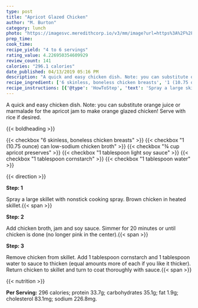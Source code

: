 ```yaml
---
type: post
title: "Apricot Glazed Chicken"
author: "M. Burton"
category: lunch
photo: "https://imagesvc.meredithcorp.io/v3/mm/image?url=https%3A%2F%2Fimages.media-allrecipes.com%2Fuserphotos%2F1598915.jpg"
prep_time: 
cook_time: 
recipe_yield: "4 to 6 servings"
rating_value: 4.226950354609929
review_count: 141
calories: "296.1 calories"
date_published: 04/13/2019 05:16 PM
description: "A quick and easy chicken dish. Note: you can substitute orange juice or marmalade for the apricot jam to make orange glazed chicken! Serve with rice if desired."
recipe_ingredient: ['6 skinless, boneless chicken breasts', '1 (10.75 ounce) can  low-sodium chicken broth', '¾ cup apricot preserves', '1 tablespoon light soy sauce', '1 tablespoon cornstarch', '1 tablespoon water']
recipe_instructions: [{'@type': 'HowToStep', 'text': 'Spray a large skillet with nonstick cooking spray. Brown chicken in heated skillet.\n'}, {'@type': 'HowToStep', 'text': 'Add chicken broth, jam and soy sauce. Simmer for 20 minutes or until chicken is done (no longer pink in the center).\n'}, {'@type': 'HowToStep', 'text': 'Remove chicken from skillet. Add 1 tablespoon cornstarch and 1 tablespoon water to sauce to thicken (equal amounts more of each if you like it thicker). Return chicken to skillet and turn to coat thoroughly with sauce.\n'}]
---
```


A quick and easy chicken dish. Note: you can substitute orange juice or marmalade for the apricot jam to make orange glazed chicken! Serve with rice if desired. 

{{< boldheading >}}

{{< checkbox "6  skinless, boneless chicken breasts" >}}
{{< checkbox "1 (10.75 ounce) can  low-sodium chicken broth" >}}
{{< checkbox "¾ cup apricot preserves" >}}
{{< checkbox "1 tablespoon light soy sauce" >}}
{{< checkbox "1 tablespoon cornstarch" >}}
{{< checkbox "1 tablespoon water" >}}


{{< direction >}}

**Step: 1**

Spray a large skillet with nonstick cooking spray. Brown chicken in heated skillet.{{< span >}}

**Step: 2**

Add chicken broth, jam and soy sauce. Simmer for 20 minutes or until chicken is done (no longer pink in the center).{{< span >}}

**Step: 3**

Remove chicken from skillet. Add 1 tablespoon cornstarch and 1 tablespoon water to sauce to thicken (equal amounts more of each if you like it thicker). Return chicken to skillet and turn to coat thoroughly with sauce.{{< span >}}

{{< nutrition >}}

**Per Serving:** 296 calories; protein 33.7g; carbohydrates 35.1g; fat 1.9g; cholesterol 83.1mg; sodium 226.8mg.